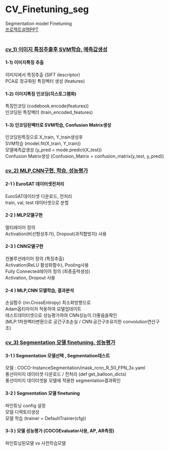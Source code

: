 
# CV_Finetuning_seg
Segmentation model Finetuning <br>
[프로젝트설명PPT](https://github.com/LIMSCODE/CV_Finetuning_seg/blob/main/%EC%BB%B4%ED%93%A8%ED%84%B0%EB%B9%84%EC%A0%84%20HW3.pptx)
<br><br>

### [cv_1) 이미지 특징추출후 SVM학습, 예측값생성](https://github.com/LIMSCODE/CV_finetuning/blob/main/cv_1.ipynb)
#### 1-1) 이미지특징 추출 <br>
이미지에서 특징추출 (SIFT descriptor)  <br>
PCA로 정규화된 특징벡터 생성 (features) <br>
#### 1-2) 이미지특징 인코딩(히스토그램화) <br>
특징인코딩 (codebook.encode(features)) <br>
인코딩된 특징벡터 (train_encoded_features)  <br>
#### 1-3) 인코딩된벡터로 SVM학습, Confusion Matrix생성 <br>
인코딩된특징으로 X_train, Y_train생성후  <br>
SVM학습 (model.fit(X_train, Y_train)) <br>
모델예측값생성 (y_pred = mode.predict(X_test)) <br>
Confusion Matrix생성 (Confusion_Matrix = confusion_matrix(y_test, y_pred)) <br>
  
### [cv_2) MLP,CNN구현, 학습, 성능평가](https://github.com/LIMSCODE/CV_finetuning/blob/main/cv_2.ipynb)
#### 2-1 ) EuroSAT 데이터셋전처리 <br>
EuroSAT데이터셋 다운로드, 전처리 <br>
train, val, test 데이터셋으로 분할  <br>
#### 2-2 ) MLP모델구현  <br>
멀티레이어 정의 <br>
Activation(비선형성추가), Dropout(과적합방지) 사용 <br>
#### 2-3 ) CNN모델구현 <br>
컨볼루션레이어 정의 (특징추출) <br>
Activation(ReLU 활성화함수), Pooling사용 <br>
Fully Connected레이어 정의 (최종출력생성)  <br>
Activation, Dropout 사용  <br>
#### 2-4 ) MLP,CNN 모델학습, 결과분석 <br>
손실함수 (nn.CrossEntropy) 최소화방향으로  <br>
Adam옵티마이저 적용하여 모델업데이트   <br>
테스트데이터셋으로 성능평가하여 CNN성능이 더좋음을확인  <br>
(MLP:1차원벡터변환으로 공간구조손실 / CNN:공간구조유지한 convolution연산구조) <br>
 
### [cv_3) Segmentation 모델 finetuning, 성능평가](https://github.com/LIMSCODE/CV_finetuning/blob/main/cv_3.ipynb)
#### 3-1 ) Segmentation 모델선택  , Segmentation테스트  <br>
모델 : COCO-InstanceSegmentation/mask_rcnn_R_50_FPN_3x.yaml  <br>
풍선이미지 데이터셋 다운로드 / 전처리 (def get_balloon_dicts) <br>
풍선이미지 데이터셋을 모델에 적용한 segmentation결과확인   <br>
#### 3-2 ) Segmentation 모델 finetuning 
파인튜닝 config 설정 <br>
모델 디렉토리생성 <br>
모델 학습 (trainer = DefaultTrainer(cfg))
#### 3-3 ) 모델 성능평가 (COCOEvaluator사용, AP, AR측정)
파인튜닝된모델 vs 사전학습모델

